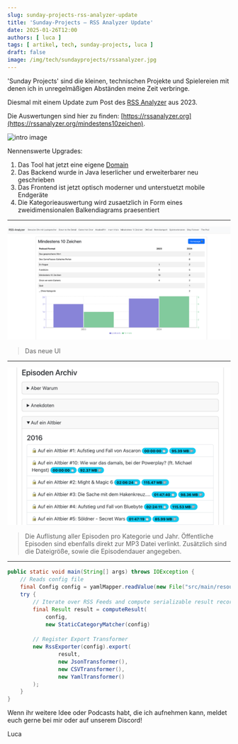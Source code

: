```yaml
---
slug: sunday-projects-rss-analyzer-update
title: 'Sunday-Projects – RSS Analyzer Update'
date: 2025-01-26T12:00
authors: [ luca ]
tags: [ artikel, tech, sunday-projects, luca ]
draft: false
image: /img/tech/sundayprojects/rssanalyzer.jpg
---
```


'Sunday Projects' sind die kleinen, technischen Projekte und Spielereien mit denen ich in unregelmäßigen Abständen meine
Zeit verbringe.

Diesmal mit einem Update zum Post des [RSS Analyzer](/sunday-projects-rss-analyzer) aus 2023.

Die Auswertungen sind hier zu finden: [https://rssanalyzer.org](https://rssanalyzer.org/mindestens10zeichen).

![intro image](/img/tech/sundayprojects/rssanalyzer.jpg)

<!--truncate-->

Nennenswerte Upgrades:

1. Das Tool hat jetzt eine eigene [Domain](https://rssanalyzer.org)
2. Das Backend wurde in Java leserlicher und erweiterbarer neu geschrieben
3. Das Frontend ist jetzt optisch moderner und unterstuetzt mobile Endgeräte
4. Die Kategorieauswertung wird zusaetzlich in Form eines zweidimensionalen Balkendiagrams praesentiert

---
![img.png](img.png)
> Das neue UI
---
![img_2.png](img_2.png)
> Die Auflistung aller Episoden pro Kategorie und Jahr. Öffentliche Episoden sind ebenfalls direkt zur MP3 Datei
> verlinkt. Zusätzlich sind die Dateigröße, sowie die Episodendauer angegeben.
---

```java title="Main.java"
public static void main(String[] args) throws IOException {
    // Reads config file
    final Config config = yamlMapper.readValue(new File("src/main/resources/config.yaml"), Config.  
    try {
        // Iterate over RSS Feeds and compute serializable result record
        final Result result = computeResult(
            config, 
            new StaticCategoryMatcher(config)
    
        // Register Export Transformer
        new RssExporter(config).export(
                result,
                new JsonTransformer(),
                new CSVTransformer(),
                new YamlTransformer()
        );
    }
}
```

Wenn ihr weitere Idee oder Podcasts habt, die ich aufnehmen kann, meldet euch gerne bei mir oder auf unserem Discord!

Luca

